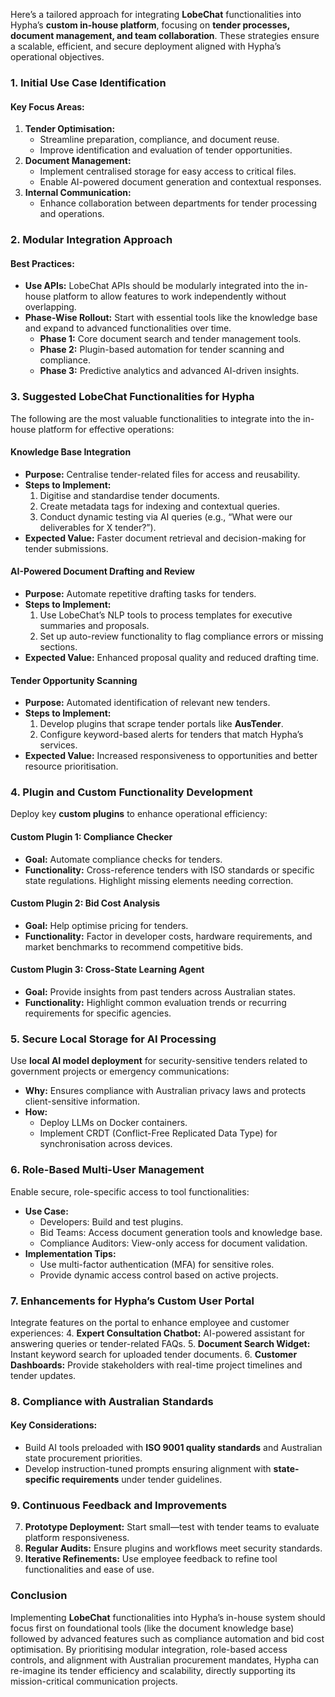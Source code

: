 
Here’s a tailored approach for integrating **LobeChat** functionalities into Hypha’s **custom in-house platform**, focusing on **tender processes, document management, and team collaboration**. These strategies ensure a scalable, efficient, and secure deployment aligned with Hypha’s operational objectives.


### **1. Initial Use Case Identification**
#### **Key Focus Areas:**
1. **Tender Optimisation:**
   - Streamline preparation, compliance, and document reuse.
   - Improve identification and evaluation of tender opportunities.
2. **Document Management:**
   - Implement centralised storage for easy access to critical files.
   - Enable AI-powered document generation and contextual responses.
3. **Internal Communication:**
   - Enhance collaboration between departments for tender processing and operations.


### **2. Modular Integration Approach**
#### **Best Practices:**
- **Use APIs:** LobeChat APIs should be modularly integrated into the in-house platform to allow features to work independently without overlapping.
- **Phase-Wise Rollout:** Start with essential tools like the knowledge base and expand to advanced functionalities over time.
  - **Phase 1:** Core document search and tender management tools.
  - **Phase 2:** Plugin-based automation for tender scanning and compliance.
  - **Phase 3:** Predictive analytics and advanced AI-driven insights.


### **3. Suggested LobeChat Functionalities for Hypha**
The following are the most valuable functionalities to integrate into the in-house platform for effective operations:

#### **Knowledge Base Integration**
- **Purpose:** Centralise tender-related files for access and reusability.
- **Steps to Implement:**
  1. Digitise and standardise tender documents.
  2. Create metadata tags for indexing and contextual queries.
  3. Conduct dynamic testing via AI queries (e.g., “What were our deliverables for X tender?”).
- **Expected Value:** Faster document retrieval and decision-making for tender submissions.

#### **AI-Powered Document Drafting and Review**
- **Purpose:** Automate repetitive drafting tasks for tenders.
- **Steps to Implement:**
  1. Use LobeChat’s NLP tools to process templates for executive summaries and proposals.
  2. Set up auto-review functionality to flag compliance errors or missing sections.
- **Expected Value:** Enhanced proposal quality and reduced drafting time.

#### **Tender Opportunity Scanning**
- **Purpose:** Automated identification of relevant new tenders.
- **Steps to Implement:**
  1. Develop plugins that scrape tender portals like **AusTender**.
  2. Configure keyword-based alerts for tenders that match Hypha’s services.
- **Expected Value:** Increased responsiveness to opportunities and better resource prioritisation.


### **4. Plugin and Custom Functionality Development**
Deploy key **custom plugins** to enhance operational efficiency:

#### **Custom Plugin 1: Compliance Checker**
- **Goal:** Automate compliance checks for tenders.
- **Functionality:** Cross-reference tenders with ISO standards or specific state regulations. Highlight missing elements needing correction.

#### **Custom Plugin 2: Bid Cost Analysis**
- **Goal:** Help optimise pricing for tenders.
- **Functionality:** Factor in developer costs, hardware requirements, and market benchmarks to recommend competitive bids.

#### **Custom Plugin 3: Cross-State Learning Agent**
- **Goal:** Provide insights from past tenders across Australian states.
- **Functionality:** Highlight common evaluation trends or recurring requirements for specific agencies.


### **5. Secure Local Storage for AI Processing**
Use **local AI model deployment** for security-sensitive tenders related to government projects or emergency communications:
- **Why:** Ensures compliance with Australian privacy laws and protects client-sensitive information.
- **How:**
  - Deploy LLMs on Docker containers.
  - Implement CRDT (Conflict-Free Replicated Data Type) for synchronisation across devices.


### **6. Role-Based Multi-User Management**
Enable secure, role-specific access to tool functionalities:
- **Use Case:**
  - Developers: Build and test plugins.
  - Bid Teams: Access document generation tools and knowledge base.
  - Compliance Auditors: View-only access for document validation.
- **Implementation Tips:**
  - Use multi-factor authentication (MFA) for sensitive roles.
  - Provide dynamic access control based on active projects.


### **7. Enhancements for Hypha’s Custom User Portal**
Integrate features on the portal to enhance employee and customer experiences:
4. **Expert Consultation Chatbot:** AI-powered assistant for answering queries or tender-related FAQs.
5. **Document Search Widget:** Instant keyword search for uploaded tender documents.
6. **Customer Dashboards:** Provide stakeholders with real-time project timelines and tender updates.


### **8. Compliance with Australian Standards**
#### **Key Considerations:**
- Build AI tools preloaded with **ISO 9001 quality standards** and Australian state procurement priorities.
- Develop instruction-tuned prompts ensuring alignment with **state-specific requirements** under tender guidelines.


### **9. Continuous Feedback and Improvements**
7. **Prototype Deployment:** Start small—test with tender teams to evaluate platform responsiveness.
8. **Regular Audits:** Ensure plugins and workflows meet security standards.
9. **Iterative Refinements:** Use employee feedback to refine tool functionalities and ease of use.


### **Conclusion**
Implementing **LobeChat** functionalities into Hypha’s in-house system should focus first on foundational tools (like the document knowledge base) followed by advanced features such as compliance automation and bid cost optimisation. By prioritising modular integration, role-based access controls, and alignment with Australian procurement mandates, Hypha can re-imagine its tender efficiency and scalability, directly supporting its mission-critical communication projects.